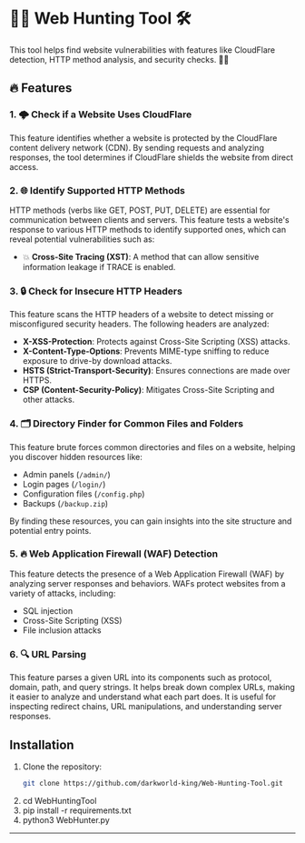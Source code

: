 # 🕵️‍♂️ Web Hunting Tool 🛠️

This tool helps find website vulnerabilities with features like CloudFlare detection, HTTP method analysis, and security checks. 🧑‍💻

## 🔥 Features

### 1. 🌩️ Check if a Website Uses CloudFlare
This feature identifies whether a website is protected by the CloudFlare content delivery network (CDN). By sending requests and analyzing responses, the tool determines if CloudFlare shields the website from direct access.

### 2. 🌐 Identify Supported HTTP Methods
HTTP methods (verbs like GET, POST, PUT, DELETE) are essential for communication between clients and servers. This feature tests a website's response to various HTTP methods to identify supported ones, which can reveal potential vulnerabilities such as:
- 💥 **Cross-Site Tracing (XST)**: A method that can allow sensitive information leakage if TRACE is enabled.

### 3. 🔒 Check for Insecure HTTP Headers
This feature scans the HTTP headers of a website to detect missing or misconfigured security headers. The following headers are analyzed:
- **X-XSS-Protection**: Protects against Cross-Site Scripting (XSS) attacks.
- **X-Content-Type-Options**: Prevents MIME-type sniffing to reduce exposure to drive-by download attacks.
- **HSTS (Strict-Transport-Security)**: Ensures connections are made over HTTPS.
- **CSP (Content-Security-Policy)**: Mitigates Cross-Site Scripting and other attacks.

### 4. 🗂️ Directory Finder for Common Files and Folders
This feature brute forces common directories and files on a website, helping you discover hidden resources like:
- Admin panels (`/admin/`)
- Login pages (`/login/`)
- Configuration files (`/config.php`)
- Backups (`/backup.zip`)
  
By finding these resources, you can gain insights into the site structure and potential entry points.

### 5. 🔥 Web Application Firewall (WAF) Detection
This feature detects the presence of a Web Application Firewall (WAF) by analyzing server responses and behaviors. WAFs protect websites from a variety of attacks, including:
- SQL injection
- Cross-Site Scripting (XSS)
- File inclusion attacks

### 6. 🔍 URL Parsing
This feature parses a given URL into its components such as protocol, domain, path, and query strings. It helps break down complex URLs, making it easier to analyze and understand what each part does. It is useful for inspecting redirect chains, URL manipulations, and understanding server responses.



## Installation

1. Clone the repository:
   ```bash
   git clone https://github.com/darkworld-king/Web-Hunting-Tool.git
2. cd WebHuntingTool
3. pip install -r requirements.txt
4. python3 WebHunter.py 
---

